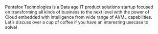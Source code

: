 Pentafox Technologies is a Data age IT product solutions startup focused on transforming all kinds of business to the next level with the power of Cloud embedded with intelligence from wide range of AI/ML capabilities. Let’s discuss over a cup of coffee if you have an interesting usecase to solve!